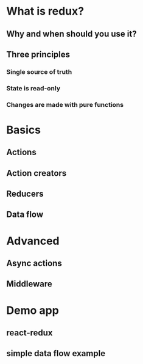 # What is redux?
## Why and when should you use it?
## Three principles
### Single source of truth
### State is read-only
### Changes are made with pure functions
# Basics
## Actions
## Action creators
## Reducers
## Data flow
# Advanced
## Async actions
## Middleware
# Demo app
## react-redux
## simple data flow example